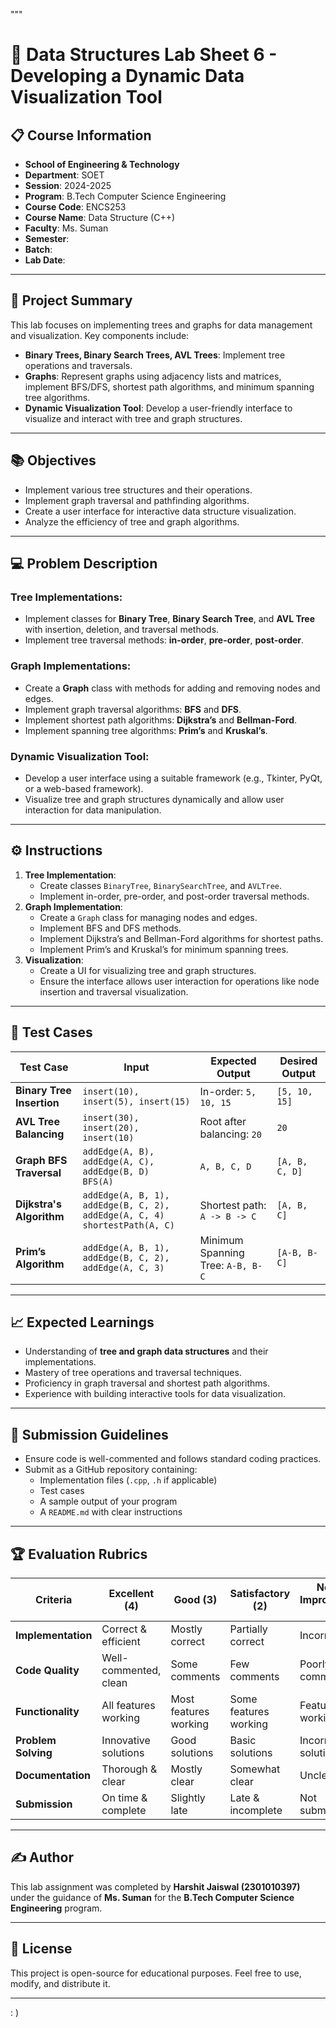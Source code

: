 """
# 🌳 Data Structures Lab Sheet 6 - Developing a Dynamic Data Visualization Tool

## 📋 Course Information
- **School of Engineering & Technology**
- **Department**: SOET  
- **Session**: 2024-2025  
- **Program**: B.Tech Computer Science Engineering  
- **Course Code**: ENCS253  
- **Course Name**: Data Structure (C++)  
- **Faculty**: Ms. Suman  
- **Semester**:  
- **Batch**:  
- **Lab Date**:  

---

## 🚀 Project Summary
This lab focuses on implementing trees and graphs for data management and visualization. Key components include:
- **Binary Trees, Binary Search Trees, AVL Trees**: Implement tree operations and traversals.
- **Graphs**: Represent graphs using adjacency lists and matrices, implement BFS/DFS, shortest path algorithms, and minimum spanning tree algorithms.
- **Dynamic Visualization Tool**: Develop a user-friendly interface to visualize and interact with tree and graph structures.

---

## 📚 Objectives
- Implement various tree structures and their operations.
- Implement graph traversal and pathfinding algorithms.
- Create a user interface for interactive data structure visualization.
- Analyze the efficiency of tree and graph algorithms.

---

## 💻 Problem Description
### Tree Implementations:
- Implement classes for **Binary Tree**, **Binary Search Tree**, and **AVL Tree** with insertion, deletion, and traversal methods.
- Implement tree traversal methods: **in-order**, **pre-order**, **post-order**.

### Graph Implementations:
- Create a **Graph** class with methods for adding and removing nodes and edges.
- Implement graph traversal algorithms: **BFS** and **DFS**.
- Implement shortest path algorithms: **Dijkstra’s** and **Bellman-Ford**.
- Implement spanning tree algorithms: **Prim’s** and **Kruskal’s**.

### Dynamic Visualization Tool:
- Develop a user interface using a suitable framework (e.g., Tkinter, PyQt, or a web-based framework).
- Visualize tree and graph structures dynamically and allow user interaction for data manipulation.

---

## ⚙️ Instructions
1. **Tree Implementation**:
   - Create classes `BinaryTree`, `BinarySearchTree`, and `AVLTree`.
   - Implement in-order, pre-order, and post-order traversal methods.
2. **Graph Implementation**:
   - Create a `Graph` class for managing nodes and edges.
   - Implement BFS and DFS methods.
   - Implement Dijkstra’s and Bellman-Ford algorithms for shortest paths.
   - Implement Prim’s and Kruskal’s for minimum spanning trees.
3. **Visualization**:
   - Create a UI for visualizing tree and graph structures.
   - Ensure the interface allows user interaction for operations like node insertion and traversal visualization.

---

## 🧪 Test Cases
| Test Case              | Input                                              | Expected Output                           | Desired Output                       |
|------------------------|----------------------------------------------------|-------------------------------------------|--------------------------------------|
| **Binary Tree Insertion** | `insert(10), insert(5), insert(15)`             | In-order: `5, 10, 15`                     | `[5, 10, 15]`                        |
| **AVL Tree Balancing**    | `insert(30), insert(20), insert(10)`            | Root after balancing: `20`               | `20`                                 |
| **Graph BFS Traversal**   | `addEdge(A, B), addEdge(A, C), addEdge(B, D)`<br>`BFS(A)` | `A, B, C, D`                              | `[A, B, C, D]`                       |
| **Dijkstra's Algorithm**  | `addEdge(A, B, 1), addEdge(B, C, 2), addEdge(A, C, 4)`<br>`shortestPath(A, C)` | Shortest path: `A -> B -> C` | `[A, B, C]`                          |
| **Prim’s Algorithm**      | `addEdge(A, B, 1), addEdge(B, C, 2), addEdge(A, C, 3)` | Minimum Spanning Tree: `A-B, B-C`        | `[A-B, B-C]`                         |

---

## 📈 Expected Learnings
- Understanding of **tree and graph data structures** and their implementations.
- Mastery of tree operations and traversal techniques.
- Proficiency in graph traversal and shortest path algorithms.
- Experience with building interactive tools for data visualization.

---

## 📝 Submission Guidelines
- Ensure code is well-commented and follows standard coding practices.
- Submit as a GitHub repository containing:
  - Implementation files (`.cpp`, `.h` if applicable)
  - Test cases
  - A sample output of your program
  - A `README.md` with clear instructions

---

## 🏆 Evaluation Rubrics
| Criteria         | Excellent (4)          | Good (3)             | Satisfactory (2)       | Needs Improvement (1)  |
|------------------|------------------------|----------------------|------------------------|------------------------|
| **Implementation** | Correct & efficient   | Mostly correct       | Partially correct      | Incorrect              |
| **Code Quality**   | Well-commented, clean | Some comments        | Few comments           | Poorly commented       |
| **Functionality**  | All features working  | Most features working| Some features working  | Features not working   |
| **Problem Solving**| Innovative solutions  | Good solutions       | Basic solutions        | Incorrect solutions    |
| **Documentation**  | Thorough & clear      | Mostly clear         | Somewhat clear         | Unclear                |
| **Submission**     | On time & complete    | Slightly late        | Late & incomplete      | Not submitted          |

---

## ✍️ Author
This lab assignment was completed by **Harshit Jaiswal (2301010397)** under the guidance of **Ms. Suman** for the **B.Tech Computer Science Engineering** program.

---

## 📜 License
This project is open-source for educational purposes. Feel free to use, modify, and distribute it.

---
: )
